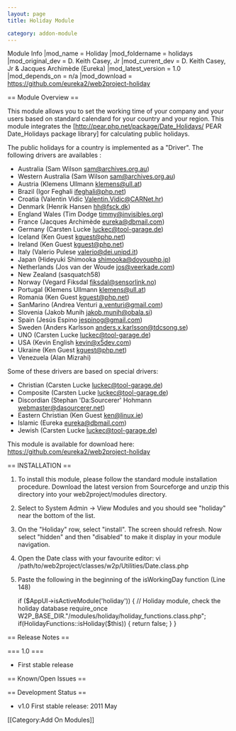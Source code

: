 ```yaml
---
layout: page
title: Holiday Module

category: addon-module
---
```


Module Info
 |mod_name = Holiday
 |mod_foldername = holidays
 |mod_original_dev = D. Keith Casey, Jr
 |mod_current_dev = D. Keith Casey, Jr & Jacques Archimède (Eureka)
 |mod_latest_version = 1.0
 |mod_depends_on = n/a
 |mod_download = https://github.com/eureka2/web2project-holiday

== Module Overview ==

This module allows you to set the working time of your company and your users based on standard calendard for your country and your region.
This module integrates the [http://pear.php.net/package/Date_Holidays/ PEAR Date_Holidays package library] for calculating public holidays.

The public holidays for a country is implemented as a "Driver".
The following drivers are availables :
* Australia (Sam Wilson <sam@archives.org.au>)
* Western Australia (Sam Wilson <sam@archives.org.au>)
* Austria (Klemens Ullmann <klemens@ull.at>)
* Brazil (Igor Feghali <ifeghali@php.net>)
* Croatia (Valentin Vidic <Valentin.Vidic@CARNet.hr>)
* Denmark (Henrik Hansen <hh@fsck.dk>)
* England Wales (Tim Dodge <timmy@invisibles.org>)
* France (Jacques Archimède <eureka@dbmail.com>)
* Germany (Carsten Lucke <luckec@tool-garage.de>)
* Iceland (Ken Guest <kguest@php.net>)
* Ireland (Ken Guest <kguest@php.net>)
* Italy (Valerio Pulese <valerio@dei.unipd.it>)
* Japan (Hideyuki Shimooka <shimooka@doyouphp.jp>)
* Netherlands (Jos van der Woude <jos@veerkade.com>)
* New Zealand (sasquatch58)
* Norway (Vegard Fiksdal <fiksdal@sensorlink.no>)
* Portugal (Klemens Ullmann <klemens@ull.at>)
* Romania (Ken Guest <kguest@php.net>)
* SanMarino (Andrea Venturi <a.venturi@gmail.com>)
* Slovenia (Jakob Munih <jakob.munih@obala.si>)
* Spain (Jesús Espino <jespinog@gmail.com>)
* Sweden (Anders Karlsson <anders.x.karlsson@tdcsong.se>)
* UNO (Carsten Lucke <luckec@tool-garage.de>)
* USA (Kevin English <kevin@x5dev.com>)
* Ukraine (Ken Guest <kguest@php.net>)
* Venezuela (Alan Mizrahi)

Some of these drivers are based on special drivers:
* Christian (Carsten Lucke <luckec@tool-garage.de>)
* Composite (Carsten Lucke <luckec@tool-garage.de>)
* Discordian (Stephan 'Da:Sourcerer' Hohmann <webmaster@dasourcerer.net>)
* Eastern Christian (Ken Guest <ken@linux.ie>)
* Islamic (Eureka <eureka@dbmail.com>)
* Jewish (Carsten Lucke <luckec@tool-garage.de>)

This module is available for download here: https://github.com/eureka2/web2project-holiday

== INSTALLATION ==

1. To install this module, please follow the standard module installation
procedure. Download the latest version from Sourceforge and unzip
this directory into your web2project/modules directory.

2. Select to System Admin -> View Modules and you should see "holiday" near
the bottom of the list.

3. On the "Holiday" row, select "install". The screen should refresh. Now
select "hidden" and then "disabled" to make it display in your module
navigation.

4. Open the Date class with your favourite editor:
vi /path/to/web2project/classes/w2p/Utilities/Date.class.php

5. Paste the following in the beginning of the isWorkingDay function (Line 148)

    if ($AppUI->isActiveModule('holiday')) {
        // Holiday module, check the holiday database
        require_once W2P_BASE_DIR."/modules/holiday/holiday_functions.class.php";
        if(HolidayFunctions::isHoliday($this)) {
            return false;
        }
    }

== Release Notes ==

=== 1.0 ===

* First stable release

== Known/Open Issues ==

== Development Status ==

*  v1.0 First stable release: 2011 May

[[Category:Add On Modules]]